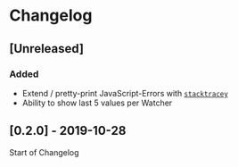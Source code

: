 # Changelog

## [Unreleased]

### Added
- Extend / pretty-print JavaScript-Errors with [`stacktracey`](https://www.npmjs.com/package/stacktracey) 
- Ability to show last 5 values per Watcher

## [0.2.0] - 2019-10-28

Start of Changelog
